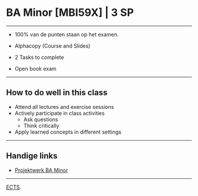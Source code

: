 # BA Minor [MBI59X] | 3 SP
---

- 100% van de punten staan op het examen.
- Alphacopy (Course and Slides)

- 2 Tasks to complete
 - Open book exam
---


## How to do well in this class

- Attend all lectures and exercise sessions
- Actively participate in class activities
    - Ask questions
    - Think critically
- Apply learned concepts in different settings


---

## Handige links
- [Projektwerk BA Minor](https://projektwerk.ucll.be/projects/ba_minor)

---
[ECTS](https://onderwijsaanbod.leuven.ucll.be/2021/syllabi/v/n/MBI59XN.htm#activetab=doelstellingen_idp2167008).